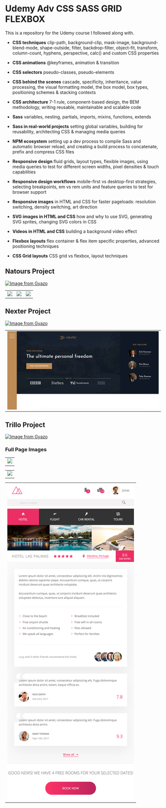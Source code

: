 # Udemy Adv CSS SASS GRID FLEXBOX

This is a repository for the Udemy course I followed along with.

* **CSS techniques** clip-path, background-clip, mask-image, background-blend-mode, shape-outside, filter, backdrop-filter, object-fit, transform, column-count, hyphens, perspective, calc() and custom CSS properties
* **CSS animations** @keyframes, animation & transition
* **CSS selectors** pseudo-classes, pseudo-elements
* **CSS behind the scenes**  cascade, specificity, inheritance, value processing, the visual formatting model, the box model, box types, positioning schemes & stacking contexts
* **CSS architecture**  7-1 rule, component-based design, the BEM methodology, writing reusable, maintainable and scalable code

* **Sass** variables, nesting, partials, imports, mixins, functions, extends
* **Sass in real-world projects** setting global variables, building for reusability, architecting CSS & managing media queries
* **NPM ecosystem** setting up a dev process to compile Sass and automatic browser reload, and creating a build process to concatenate, prefix and compress CSS files

* **Responsive design** fluid grids, layout types, flexible images, using media queries to test for different screen widths, pixel densities & touch capabilities
* **Responsive design workflows** mobile-first vs desktop-first strategies, selecting breakpoints, em vs rem units and feature queries to test for browser support
* **Responsive images** in HTML and CSS for faster pageloads: resolution switching, density switching, art direction

* **SVG images in HTML and CSS** how and why to use SVG, generating SVG sprites, changing SVG colors in CSS
* **Videos in HTML and CSS** building a background video effect

* **Flexbox layouts** flex container & flex item specific properties, advanced positioning techniques

* **CSS Grid layouts** CSS grid vs flexbox, layout techniques



## Natours Project
[![Image from Gyazo](https://i.gyazo.com/c6915c0624a5f919c113fcc64f80db66.gif)](https://gyazo.com/c6915c0624a5f919c113fcc64f80db66)

<table>
    <td><img src="/images/netours1.gif" /></td>
   <td><img src="/images/natours2.gif" /></td>
    <td><img src="/images/natours3.gif" /></td>
</table>



## Nexter Project
[![Image from Gyazo](https://i.gyazo.com/dd4565917610d10d340acb99d5fbf6ca.gif)](https://gyazo.com/dd4565917610d10d340acb99d5fbf6ca)

<table>
    <td><img src="/images/nexter2.gif" /></td>
</table>


## Trillo Project

[![Image from Gyazo](https://i.gyazo.com/bc4425036a6e988021c8f722a29a2510.gif)](https://gyazo.com/bc4425036a6e988021c8f722a29a2510)


### Full Page Images

<table>
  <td><img src="/images/natours1.png" /></td>
</table>


<table>
    <td><img src="/images/nexter1.png" /></td>
</table>


<table>
    <td><img src="/images/trillo2.png" /></td>
</table>

